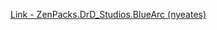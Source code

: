 [Link - ZenPacks.DrD_Studios.BlueArc (nyeates)](https://github.com/nyeates/ZenPacks.DrD_Studios.BlueArc)
